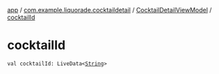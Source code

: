 [app](../../index.md) / [com.example.liquorade.cocktaildetail](../index.md) / [CocktailDetailViewModel](index.md) / [cocktailId](./cocktail-id.md)

# cocktailId

`val cocktailId: LiveData<`[`String`](https://kotlinlang.org/api/latest/jvm/stdlib/kotlin/-string/index.html)`>`